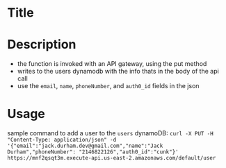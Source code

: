 # Title

# Description

- the function is invoked with an API gateway, using the put method
- writes to the users dynamodb with the info thats in the body of the api call
- use the `email`, `name`, `phoneNumber`, and `auth0_id` fields in the json

# Usage

sample command to add a user to the `users` dynamoDB:
`curl -X PUT -H "Content-Type: application/json" -d '{"email":"jack.durham.dev@gmail.com","name":"Jack Durham","phoneNumber": "2146822126","auth0_id":"cunk"}' https://mnf2qsqt3m.execute-api.us-east-2.amazonaws.com/default/user`